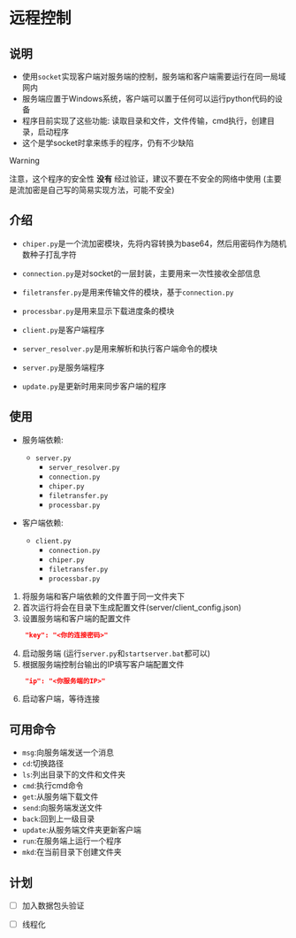 # 远程控制

## 说明

* 使用`socket`实现客户端对服务端的控制，服务端和客户端需要运行在同一局域网内
* 服务端应置于Windows系统，客户端可以置于任何可以运行python代码的设备
* 程序目前实现了这些功能: 读取目录和文件，文件传输，cmd执行，创建目录，启动程序
* 这个是学socket时拿来练手的程序，仍有不少缺陷

> [!WARNING]
> 注意，这个程序的安全性 __没有__ 经过验证，建议不要在不安全的网络中使用
> (主要是流加密是自己写的简易实现方法，可能不安全)

## 介绍

* `chiper.py`是一个流加密模块，先将内容转换为base64，然后用密码作为随机数种子打乱字符

* `connection.py`是对socket的一层封装，主要用来一次性接收全部信息

* `filetransfer.py`是用来传输文件的模块，基于`connection.py`

* `processbar.py`是用来显示下载进度条的模块

* `client.py`是客户端程序

* `server_resolver.py`是用来解析和执行客户端命令的模块

* `server.py`是服务端程序

* `update.py`是更新时用来同步客户端的程序

## 使用

* 服务端依赖:
    - `server.py`
        - `server_resolver.py`
        - `connection.py`
        - `chiper.py`
        - `filetransfer.py`
        - `processbar.py`

* 客户端依赖:
    - `client.py`
        - `connection.py`
        - `chiper.py`
        - `filetransfer.py`
        - `processbar.py`

1. 将服务端和客户端依赖的文件置于同一文件夹下
2. 首次运行将会在目录下生成配置文件(server/client_config.json)
3. 设置服务端和客户端的配置文件
```json
    "key": "<你的连接密码>"
```
4. 启动服务端 (运行`server.py`和`startserver.bat`都可以)
5. 根据服务端控制台输出的IP填写客户端配置文件
```json
    "ip": "<你服务端的IP>"
```
6. 启动客户端，等待连接

## 可用命令
* `msg`:向服务端发送一个消息
* `cd`:切换路径
* `ls`:列出目录下的文件和文件夹
* `cmd`:执行cmd命令
* `get`:从服务端下载文件
* `send`:向服务端发送文件
* `back`:回到上一级目录
* `update`:从服务端文件夹更新客户端
* `run`:在服务端上运行一个程序
* `mkd`:在当前目录下创建文件夹

## 计划

- [ ] 加入数据包头验证
- [ ] 线程化

        

    
    

